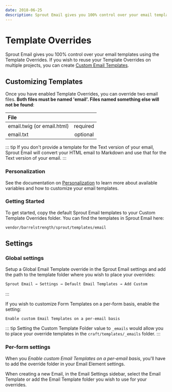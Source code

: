 ```yaml
---
date: 2018-06-25
description: Sprout Email gives you 100% control over your email templates using the Template Overrides.
---
```


# Template Overrides

Sprout Email gives you 100% control over your email templates using the Template Overrides. If you wish to reuse your Template Overrides on multiple projects, you can create [Custom Email Templates](./custom-email-templates.md).

## Customizing Templates

Once you have enabled Template Overrides, you can override two email files. **Both files must be named 'email'. Files named something else will not be found**:

| File        |   |
|:----------- |:--------:|
| email.twig (or email.html)  | required |
| email.txt   | optional |

::: tip
If you don't provide a template for the Text version of your email, Sprout Email will convert your HTML email to Markdown and use that for the Text version of your email.
:::

### Personalization

See the documentation on [Personalization](./personalization.md) to learn more about available variables and how to customize your email templates.

### Getting Started

To get started, copy the default Sprout Email templates to your Custom Template Overrides folder. You can find the templates in Sprout Email here:

``` html
vendor/barrelstrength/sprout/templates/email
```

## Settings

### Global settings

Setup a Global Email Template override in the Sprout Email settings and add the path to the template folder where you wish to place your overrides:

``` html
Sprout Email → Settings → Default Email Templates → Add Custom
```

:::

If you wish to customize Form Templates on a per-form basis, enable the setting:

``` 
Enable custom Email Templates on a per-email basis
```

::: tip
Setting the Custom Template Folder value to `_emails` would allow you to place your override templates in the `craft/templates/_emails` folder.
:::

### Per-form settings

When you _Enable custom Email Templates on a per-email basis_, you'll have to add the override folder in your Email Element settings.

When creating a new Email, in the Email Settings sidebar, select the Email Template or add the Email Template folder you wish to use for your overrides.
